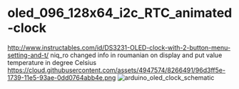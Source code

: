 # oled_096_128x64_i2c_RTC_animated-clock
http://www.instructables.com/id/DS3231-OLED-clock-with-2-button-menu-setting-and-t/
niq_ro changed info in roumanian on display and put value temperature in degree Celsius
https://cloud.githubusercontent.com/assets/4947574/8266491/96d3ff5e-1739-11e5-93ae-0dd0764abb4e.png
![arduino_oled_clock_schematic](https://cloud.githubusercontent.com/assets/4947574/8266491/96d3ff5e-1739-11e5-93ae-0dd0764abb4e.png)
